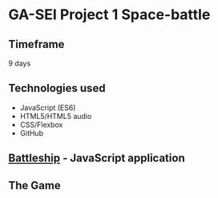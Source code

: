 # GA-SEI Project 1 Space-battle

[battleship]: urltocome
[githubrepo]: urltocome

## Timeframe
9 days

## Technologies used
* JavaScript (ES6)
* HTML5/HTML5 audio
* CSS/Flexbox
* GitHub

## [Battleship][battleship] - JavaScript application

<!-- links where to find -->

## The Game